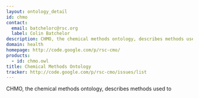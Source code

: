 ```yaml
---
layout: ontology_detail
id: chmo
contact:
  email: batchelorc@rsc.org
  label: Colin Batchelor
description: CHMO, the chemical methods ontology, describes methods used to
domain: health
homepage: http://code.google.com/p/rsc-cmo/
products:
  - id: chmo.owl
title: Chemical Methods Ontology
tracker: http://code.google.com/p/rsc-cmo/issues/list
---
```


CHMO, the chemical methods ontology, describes methods used to